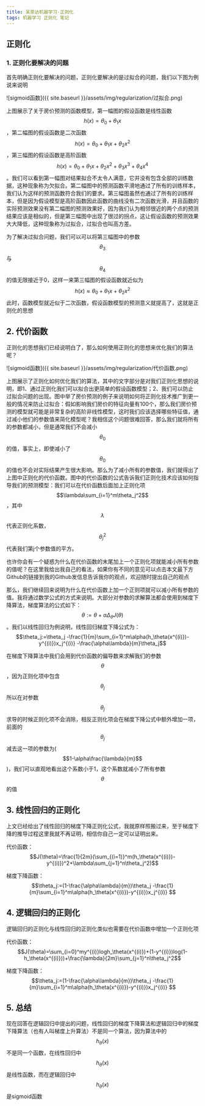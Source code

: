 ```yaml
---
title: 吴恩达机器学习-正则化
tags: 机器学习 正则化 笔记
---
```


## 正则化

### 1. 正则化要解决的问题

首先明确正则化要解决的问题，正则化要解决的是过拟合的问题，我们以下图为例说来说明

 ![sigmoid函数]({{ site.baseurl }}/assets/img/regularization/过拟合.png) 

上图展示了关于房价预测的函数模型，第一幅图的假设函数是线性函数$$h(x)=\theta_0+\theta_1 x$$ ，第二幅图的假设函数是二次函数$$h(x)=\theta_0+\theta_1 x+\theta_2 x^2$$ ，第三幅图的假设函数是高阶函数$$h(x)=\theta_0+\theta_1 x+\theta_2 x^2+\theta_3 x^3+\theta_4 x^4$$ 。我们可以看到第一幅图对结果拟合不太令人满意，它并没有包含全部的训练数据，这种现象称为欠拟合。第二幅图中的预测函数平滑地通过了所有的训练样本，我们认为这样的预测函数符合我们的要求。第三幅图虽然也通过了所有的训练样本，但是因为假设模型是高阶函数因此函数的曲线没有二次函数光滑，并且函数的实际预测效果没有第二幅图的预测效果好，因为我们认为相邻很近的两个点的预测结果应该是相似的，但是第三幅图中出现了很过的拐点，这让假设函数的预测效果大大降低，这种现象称为过拟合，过拟合也叫高方差。

为了解决过拟合问题，我们可以可以将第三幅图中的参数$$\theta_3$$ 与$$\theta_4$$ 的值无限接近于0，这样一来第三幅图的假设函数就近似为$$h(x)\approx\theta_0+\theta_1 x+\theta_2 x^2$$ 此时，函数模型就近似于二次函数，假设函数模型的预测意义就提高了，这就是正则化的思想



## 2. 代价函数

正则化的思想我们已经说明白了，那么如何使用正则化的思想来优化我们的算法呢？

![sigmoid函数]({{ site.baseurl }}/assets/img/regularization/代价函数.png) 

上图展示了正则化如何优化我们的算法，其中的文字部分是对我们正则化思想的说明，即1、通过正则化我们可以拟合出更简单的假设函数模型；2、我们可以防止过拟合问题的出现。图中举了房价预测的例子来说明如何将正则化技术推广到更一般的情况来防止过拟合：假如影响我们房价的特征向量有100个，那么我们房价预测的模型就可能是非常复杂的高阶非线性模型，这时我们应该选择哪些特征值，通过减小他们的参数值来简化模型呢？我相信这个问题很难回答，那么我们就将所有的参数都减小，但是通常我们不会减小$$\theta_0$$的值，事实上，即使减小了$$\theta_0$$的值也不会对实际结果产生很大影响。那么为了减小所有的参数值，我们就得出了上图中正则化的代价函数。图中的代价函数的公式告诉我们正则化技术应该如何指导我们的预测模型：我们可以在代价函数后面加上正则化项$$\lambda\sum_{i=1}^m\theta_j^2$$ ，其中$$\lambda$$代表正则化系数，$$\theta_j^2$$代表我们第j个参数值的平方。

也许你会有一个疑惑为什么在代价函数的末尾加上一个正则化项就能减小所有参数的值呢？在这里我给出我自己的看法，如果你有不同的意见可以点击本文最下方Github的链接到我的Github发信息告诉我你的观点，欢迎随时提出自己的观点

那么，我们继续回来说明为什么在代价函数上加一个正则项就可以减小所有参数的值。我将通过数学公式的方式来说明。大部分对参数的求解算法都会使用到梯度下降算法，梯度算法的公式如下：$$\theta:=\theta+\alpha\Delta_\theta J(\theta)$$。我们以线性回归为例说明，线性回归梯度下降公式为：$$\theta_j:=\theta_j -\frac{1}{m}\sum_{i=1}^m\alpha(h_\theta(x^{(i)})-y^{(i)})x_j^{(i)} -\frac{\alpha\lambda}{m}\theta_j$$

在梯度下降算法中我们会用到代价函数的偏导数来求解我们的参数$$\theta$$，因为正则化项中包含$$\theta_j$$所以在对参数$$\theta_j$$求导的时候正则化项不会消除，相反正则化项会在梯度下降公式中额外增加一项，前面的$$\theta_j$$减去这一项的参数为($$1-\alpha\frac{\lambda}{m}$$)，我们可以直观地看出这个系数小于1，这个系数就减小了所有参数$$\theta$$的值



## 3. 线性回归的正则化

上文已经给出了线性回归的梯度下降正则化公式，我就原样照搬过来，至于梯度下降的推导过程这里我就不再证明，相信你自己一定可以证明出来。

代价函数：$$J(\theta)=\frac{1}{2m}(\sum_{(i=1)}^m(h_\theta(x^{(i)})-y^{(i)})^2+\lambda\sum_{j=1}^n\theta_j^2)$$

梯度下降函数：$$\theta_j:=(1-\frac{\alpha\lambda}{m})\theta_j -\frac{1}{m}\sum_{i=1}^m\alpha(h_\theta(x^{(i)})-y^{(i)})x_j^{(i)} $$



## 4. 逻辑回归的正则化

逻辑回归的正则化与线性回归的正则化类似也需要在代价函数中增加一个正则化项

代价函数：$$J(\theta)=\sum_{i=0}^my^{(i)}logh_\theta(x^{(i)})+(1-y^{(i)})log(1-h_\theta(x^{(i)}))+\frac{\lambda}{2m}\sum_{j=1}^n\theta_j^2$$

梯度下降函数：$$\theta_j:=(1-\frac{\alpha\lambda}{m})\theta_j -\frac{1}{m}\sum_{i=1}^m\alpha(h_\theta(x^{(i)})-y^{(i)})x_j^{(i)} $$



## 5. 总结

现在回答在逻辑回归中提出的问题，线性回归的梯度下降算法和逻辑回归中的梯度下降算法（也有人叫梯度上升算法）不是同一个算法，因为算法中的$$h_\theta(x)$$不是同一个函数，在线性回归中$$h_\theta(x)$$是线性函数，而在逻辑回归中$$h_\theta(x)$$是sigmoid函数